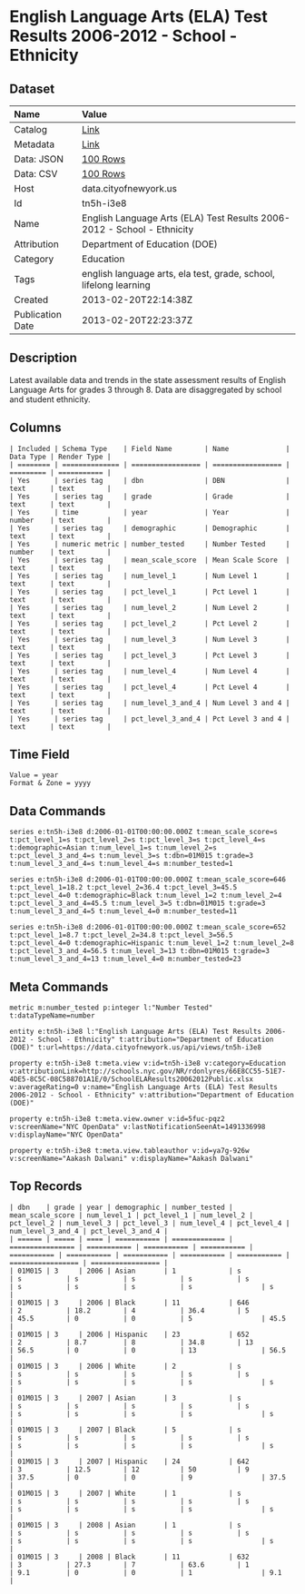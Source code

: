 # English Language Arts (ELA) Test Results 2006-2012 - School - Ethnicity

## Dataset

| Name | Value |
| :--- | :---- |
| Catalog | [Link](https://catalog.data.gov/dataset/english-language-arts-ela-test-results-2006-2012-school-ethnicity-47af1) |
| Metadata | [Link](https://data.cityofnewyork.us/api/views/tn5h-i3e8) |
| Data: JSON | [100 Rows](https://data.cityofnewyork.us/api/views/tn5h-i3e8/rows.json?max_rows=100) |
| Data: CSV | [100 Rows](https://data.cityofnewyork.us/api/views/tn5h-i3e8/rows.csv?max_rows=100) |
| Host | data.cityofnewyork.us |
| Id | tn5h-i3e8 |
| Name | English Language Arts (ELA) Test Results 2006-2012 - School - Ethnicity |
| Attribution | Department of Education (DOE) |
| Category | Education |
| Tags | english language arts, ela test, grade, school, lifelong learning |
| Created | 2013-02-20T22:14:38Z |
| Publication Date | 2013-02-20T22:23:37Z |

## Description

Latest available data and trends in the state assessment results of English Language Arts for grades 3 through 8. Data are disaggregated by school and student ethnicity.

## Columns

```ls
| Included | Schema Type    | Field Name        | Name              | Data Type | Render Type |
| ======== | ============== | ================= | ================= | ========= | =========== |
| Yes      | series tag     | dbn               | DBN               | text      | text        |
| Yes      | series tag     | grade             | Grade             | text      | text        |
| Yes      | time           | year              | Year              | number    | text        |
| Yes      | series tag     | demographic       | Demographic       | text      | text        |
| Yes      | numeric metric | number_tested     | Number Tested     | number    | text        |
| Yes      | series tag     | mean_scale_score  | Mean Scale Score  | text      | text        |
| Yes      | series tag     | num_level_1       | Num Level 1       | text      | text        |
| Yes      | series tag     | pct_level_1       | Pct Level 1       | text      | text        |
| Yes      | series tag     | num_level_2       | Num Level 2       | text      | text        |
| Yes      | series tag     | pct_level_2       | Pct Level 2       | text      | text        |
| Yes      | series tag     | num_level_3       | Num Level 3       | text      | text        |
| Yes      | series tag     | pct_level_3       | Pct Level 3       | text      | text        |
| Yes      | series tag     | num_level_4       | Num Level 4       | text      | text        |
| Yes      | series tag     | pct_level_4       | Pct Level 4       | text      | text        |
| Yes      | series tag     | num_level_3_and_4 | Num Level 3 and 4 | text      | text        |
| Yes      | series tag     | pct_level_3_and_4 | Pct Level 3 and 4 | text      | text        |
```

## Time Field

```ls
Value = year
Format & Zone = yyyy
```

## Data Commands

```ls
series e:tn5h-i3e8 d:2006-01-01T00:00:00.000Z t:mean_scale_score=s t:pct_level_1=s t:pct_level_2=s t:pct_level_3=s t:pct_level_4=s t:demographic=Asian t:num_level_1=s t:num_level_2=s t:pct_level_3_and_4=s t:num_level_3=s t:dbn=01M015 t:grade=3 t:num_level_3_and_4=s t:num_level_4=s m:number_tested=1

series e:tn5h-i3e8 d:2006-01-01T00:00:00.000Z t:mean_scale_score=646 t:pct_level_1=18.2 t:pct_level_2=36.4 t:pct_level_3=45.5 t:pct_level_4=0 t:demographic=Black t:num_level_1=2 t:num_level_2=4 t:pct_level_3_and_4=45.5 t:num_level_3=5 t:dbn=01M015 t:grade=3 t:num_level_3_and_4=5 t:num_level_4=0 m:number_tested=11

series e:tn5h-i3e8 d:2006-01-01T00:00:00.000Z t:mean_scale_score=652 t:pct_level_1=8.7 t:pct_level_2=34.8 t:pct_level_3=56.5 t:pct_level_4=0 t:demographic=Hispanic t:num_level_1=2 t:num_level_2=8 t:pct_level_3_and_4=56.5 t:num_level_3=13 t:dbn=01M015 t:grade=3 t:num_level_3_and_4=13 t:num_level_4=0 m:number_tested=23
```

## Meta Commands

```ls
metric m:number_tested p:integer l:"Number Tested" t:dataTypeName=number

entity e:tn5h-i3e8 l:"English Language Arts (ELA) Test Results 2006-2012 - School - Ethnicity" t:attribution="Department of Education (DOE)" t:url=https://data.cityofnewyork.us/api/views/tn5h-i3e8

property e:tn5h-i3e8 t:meta.view v:id=tn5h-i3e8 v:category=Education v:attributionLink=http://schools.nyc.gov/NR/rdonlyres/66E8CC55-51E7-4DE5-8C5C-08C588701A1E/0/SchoolELAResults20062012Public.xlsx v:averageRating=0 v:name="English Language Arts (ELA) Test Results 2006-2012 - School - Ethnicity" v:attribution="Department of Education (DOE)"

property e:tn5h-i3e8 t:meta.view.owner v:id=5fuc-pqz2 v:screenName="NYC OpenData" v:lastNotificationSeenAt=1491336998 v:displayName="NYC OpenData"

property e:tn5h-i3e8 t:meta.view.tableauthor v:id=ya7g-926w v:screenName="Aakash Dalwani" v:displayName="Aakash Dalwani"
```

## Top Records

```ls
| dbn    | grade | year | demographic | number_tested | mean_scale_score | num_level_1 | pct_level_1 | num_level_2 | pct_level_2 | num_level_3 | pct_level_3 | num_level_4 | pct_level_4 | num_level_3_and_4 | pct_level_3_and_4 | 
| ====== | ===== | ==== | =========== | ============= | ================ | =========== | =========== | =========== | =========== | =========== | =========== | =========== | =========== | ================= | ================= | 
| 01M015 | 3     | 2006 | Asian       | 1             | s                | s           | s           | s           | s           | s           | s           | s           | s           | s                 | s                 | 
| 01M015 | 3     | 2006 | Black       | 11            | 646              | 2           | 18.2        | 4           | 36.4        | 5           | 45.5        | 0           | 0           | 5                 | 45.5              | 
| 01M015 | 3     | 2006 | Hispanic    | 23            | 652              | 2           | 8.7         | 8           | 34.8        | 13          | 56.5        | 0           | 0           | 13                | 56.5              | 
| 01M015 | 3     | 2006 | White       | 2             | s                | s           | s           | s           | s           | s           | s           | s           | s           | s                 | s                 | 
| 01M015 | 3     | 2007 | Asian       | 3             | s                | s           | s           | s           | s           | s           | s           | s           | s           | s                 | s                 | 
| 01M015 | 3     | 2007 | Black       | 5             | s                | s           | s           | s           | s           | s           | s           | s           | s           | s                 | s                 | 
| 01M015 | 3     | 2007 | Hispanic    | 24            | 642              | 3           | 12.5        | 12          | 50          | 9           | 37.5        | 0           | 0           | 9                 | 37.5              | 
| 01M015 | 3     | 2007 | White       | 1             | s                | s           | s           | s           | s           | s           | s           | s           | s           | s                 | s                 | 
| 01M015 | 3     | 2008 | Asian       | 1             | s                | s           | s           | s           | s           | s           | s           | s           | s           | s                 | s                 | 
| 01M015 | 3     | 2008 | Black       | 11            | 632              | 3           | 27.3        | 7           | 63.6        | 1           | 9.1         | 0           | 0           | 1                 | 9.1               | 
```